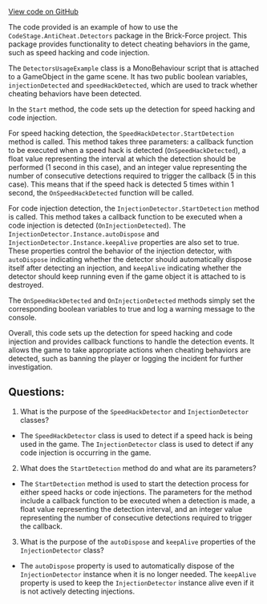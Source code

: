 [View code on GitHub](https://github.com/TieHaxJan/Brick-Force/Assembly-CSharp\DetectorsUsageExample.cs)

The code provided is an example of how to use the `CodeStage.AntiCheat.Detectors` package in the Brick-Force project. This package provides functionality to detect cheating behaviors in the game, such as speed hacking and code injection.

The `DetectorsUsageExample` class is a MonoBehaviour script that is attached to a GameObject in the game scene. It has two public boolean variables, `injectionDetected` and `speedHackDetected`, which are used to track whether cheating behaviors have been detected.

In the `Start` method, the code sets up the detection for speed hacking and code injection. 

For speed hacking detection, the `SpeedHackDetector.StartDetection` method is called. This method takes three parameters: a callback function to be executed when a speed hack is detected (`OnSpeedHackDetected`), a float value representing the interval at which the detection should be performed (1 second in this case), and an integer value representing the number of consecutive detections required to trigger the callback (5 in this case). This means that if the speed hack is detected 5 times within 1 second, the `OnSpeedHackDetected` function will be called.

For code injection detection, the `InjectionDetector.StartDetection` method is called. This method takes a callback function to be executed when a code injection is detected (`OnInjectionDetected`). The `InjectionDetector.Instance.autoDispose` and `InjectionDetector.Instance.keepAlive` properties are also set to true. These properties control the behavior of the injection detector, with `autoDispose` indicating whether the detector should automatically dispose itself after detecting an injection, and `keepAlive` indicating whether the detector should keep running even if the game object it is attached to is destroyed.

The `OnSpeedHackDetected` and `OnInjectionDetected` methods simply set the corresponding boolean variables to true and log a warning message to the console.

Overall, this code sets up the detection for speed hacking and code injection and provides callback functions to handle the detection events. It allows the game to take appropriate actions when cheating behaviors are detected, such as banning the player or logging the incident for further investigation.
## Questions: 
 1. What is the purpose of the `SpeedHackDetector` and `InjectionDetector` classes?
- The `SpeedHackDetector` class is used to detect if a speed hack is being used in the game. The `InjectionDetector` class is used to detect if any code injection is occurring in the game.

2. What does the `StartDetection` method do and what are its parameters?
- The `StartDetection` method is used to start the detection process for either speed hacks or code injections. The parameters for the method include a callback function to be executed when a detection is made, a float value representing the detection interval, and an integer value representing the number of consecutive detections required to trigger the callback.

3. What is the purpose of the `autoDispose` and `keepAlive` properties of the `InjectionDetector` class?
- The `autoDispose` property is used to automatically dispose of the `InjectionDetector` instance when it is no longer needed. The `keepAlive` property is used to keep the `InjectionDetector` instance alive even if it is not actively detecting injections.